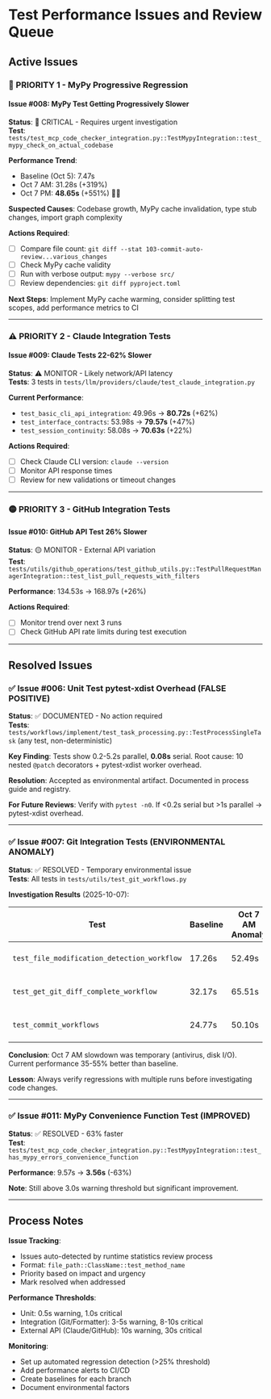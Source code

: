 # Test Performance Issues and Review Queue

## Active Issues

### 🚨 PRIORITY 1 - MyPy Progressive Regression

#### Issue #008: MyPy Test Getting Progressively Slower
**Status**: 🚨 CRITICAL - Requires urgent investigation  
**Test**: `tests/test_mcp_code_checker_integration.py::TestMypyIntegration::test_mypy_check_on_actual_codebase`

**Performance Trend**:
- Baseline (Oct 5): 7.47s
- Oct 7 AM: 31.28s (+319%)
- Oct 7 PM: **48.65s** (+551%) 🚨🚨

**Suspected Causes**: Codebase growth, MyPy cache invalidation, type stub changes, import graph complexity

**Actions Required**:
- [ ] Compare file count: `git diff --stat 103-commit-auto-review...various_changes`
- [ ] Check MyPy cache validity
- [ ] Run with verbose output: `mypy --verbose src/`
- [ ] Review dependencies: `git diff pyproject.toml`

**Next Steps**: Implement MyPy cache warming, consider splitting test scopes, add performance metrics to CI

---

### ⚠️ PRIORITY 2 - Claude Integration Tests

#### Issue #009: Claude Tests 22-62% Slower
**Status**: ⚠️ MONITOR - Likely network/API latency  
**Tests**: 3 tests in `tests/llm/providers/claude/test_claude_integration.py`

**Current Performance**:
- `test_basic_cli_api_integration`: 49.96s → **80.72s** (+62%)
- `test_interface_contracts`: 53.98s → **79.57s** (+47%)
- `test_session_continuity`: 58.08s → **70.63s** (+22%)

**Actions Required**:
- [ ] Check Claude CLI version: `claude --version`
- [ ] Monitor API response times
- [ ] Review for new validations or timeout changes

---

### 🟡 PRIORITY 3 - GitHub Integration Tests

#### Issue #010: GitHub API Test 26% Slower
**Status**: 🟡 MONITOR - External API variation  
**Test**: `tests/utils/github_operations/test_github_utils.py::TestPullRequestManagerIntegration::test_list_pull_requests_with_filters`

**Performance**: 134.53s → 168.97s (+26%)

**Actions Required**:
- [ ] Monitor trend over next 3 runs
- [ ] Check GitHub API rate limits during test execution

---

## Resolved Issues

### ✅ Issue #006: Unit Test pytest-xdist Overhead (FALSE POSITIVE)
**Status**: ✅ DOCUMENTED - No action required  
**Tests**: `tests/workflows/implement/test_task_processing.py::TestProcessSingleTask` (any test, non-deterministic)

**Key Finding**: Tests show 0.2-5.2s parallel, **0.08s** serial. Root cause: 10 nested `@patch` decorators + pytest-xdist worker overhead.

**Resolution**: Accepted as environmental artifact. Documented in process guide and registry.

**For Future Reviews**: Verify with `pytest -n0`. If <0.2s serial but >1s parallel → pytest-xdist overhead.

---

### ✅ Issue #007: Git Integration Tests (ENVIRONMENTAL ANOMALY)
**Status**: ✅ RESOLVED - Temporary environmental issue  
**Tests**: All tests in `tests/utils/test_git_workflows.py`

**Investigation Results** (2025-10-07):

| Test | Baseline | Oct 7 AM Anomaly | Oct 7 PM Verified | Result |
|------|----------|------------------|-------------------|--------|
| `test_file_modification_detection_workflow` | 17.26s | 52.49s | **11.17s** | ✅ 35% faster |
| `test_get_git_diff_complete_workflow` | 32.17s | 65.51s | **14.71s** | ✅ 54% faster |
| `test_commit_workflows` | 24.77s | 50.10s | **13.37s** | ✅ 46% faster |

**Conclusion**: Oct 7 AM slowdown was temporary (antivirus, disk I/O). Current performance 35-55% better than baseline.

**Lesson**: Always verify regressions with multiple runs before investigating code changes.

---

### ✅ Issue #011: MyPy Convenience Function Test (IMPROVED)
**Status**: ✅ RESOLVED - 63% faster  
**Test**: `tests/test_mcp_code_checker_integration.py::TestMypyIntegration::test_has_mypy_errors_convenience_function`

**Performance**: 9.57s → **3.56s** (-63%)

**Note**: Still above 3.0s warning threshold but significant improvement.

---

## Process Notes

**Issue Tracking**:
- Issues auto-detected by runtime statistics review process
- Format: `file_path::ClassName::test_method_name`
- Priority based on impact and urgency
- Mark resolved when addressed

**Performance Thresholds**:
- Unit: 0.5s warning, 1.0s critical
- Integration (Git/Formatter): 3-5s warning, 8-10s critical
- External API (Claude/GitHub): 10s warning, 30s critical

**Monitoring**:
- Set up automated regression detection (>25% threshold)
- Add performance alerts to CI/CD
- Create baselines for each branch
- Document environmental factors
